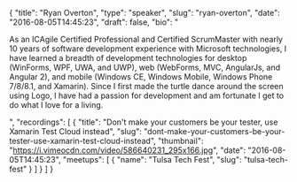 {
  "title": "Ryan Overton",
  "type": "speaker",
  "slug": "ryan-overton",
  "date": "2016-08-05T14:45:23",
  "draft": false,
  "bio": "<p>As an ICAgile Certified Professional and Certified ScrumMaster with nearly 10 years of software development experience with Microsoft technologies, I have learned a breadth of development technologies for desktop (WinForms, WPF, UWA, and UWP), web (WebForms, MVC, AngularJs, and Angular 2), and mobile (Windows CE, Windows Mobile, Windows Phone 7/8/8.1, and Xamarin). Since I first made the turtle dance around the screen using Logo, I have had a passion for development and am fortunate I get to do what I love for a living.</p>",
  "recordings": [
    {
      "title": "Don't make your customers be your tester, use Xamarin Test Cloud instead",
      "slug": "dont-make-your-customers-be-your-tester-use-xamarin-test-cloud-instead",
      "thumbnail": "https://i.vimeocdn.com/video/586640231_295x166.jpg",
      "date": "2016-08-05T14:45:23",
      "meetups": [
        {
          "name": "Tulsa Tech Fest",
          "slug": "tulsa-tech-fest"
        }
      ]
    }
  ]
}
